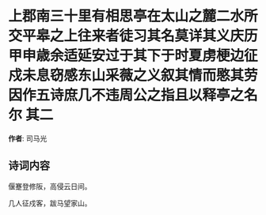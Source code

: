# 上郡南三十里有相思亭在太山之麓二水所交平皋之上往来者徒习其名莫详其义庆历甲申歳余适延安过于其下于时夏虏梗边征戍未息窃感东山采薇之义叙其情而愍其劳因作五诗庶几不违周公之指且以释亭之名尔  其二

**作者**: 司马光

## 诗词内容

偃蹇登修阪，高侵云日间。

几人征戍客，跋马望家山。

